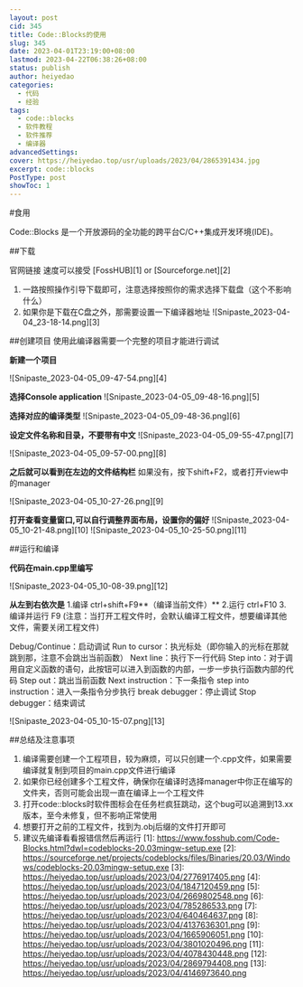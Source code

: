 ```yaml
---
layout: post
cid: 345
title: Code::Blocks的使用
slug: 345
date: 2023-04-01T23:19:00+08:00
lastmod: 2023-04-22T06:38:26+08:00
status: publish
author: heiyedao
categories: 
  - 代码
  - 经验
tags: 
  - code::blocks
  - 软件教程
  - 软件推荐
  - 编译器
advancedSettings: 
cover: https://heiyedao.top/usr/uploads/2023/04/2865391434.jpg
excerpt: code::blocks
PostType: post
showToc: 1
---
```


#食用

Code::Blocks 是一个开放源码的全功能的跨平台C/C++集成开发环境(IDE)。

##下载

官网链接 速度可以接受 [FossHUB][1] or [Sourceforge.net][2]
1. 一路按照操作引导下载即可，注意选择按照你的需求选择下载盘（这个不影响什么）
2. 如果你是下载在C盘之外，那需要设置一下编译器地址
![Snipaste_2023-04-04_23-18-14.png][3]

##创建项目
使用此编译器需要一个完整的项目才能进行调试

**新建一个项目**

![Snipaste_2023-04-05_09-47-54.png][4]

**选择Console application**
![Snipaste_2023-04-05_09-48-16.png][5]

**选择对应的编译类型**
![Snipaste_2023-04-05_09-48-36.png][6]

**设定文件名称和目录，不要带有中文**
![Snipaste_2023-04-05_09-55-47.png][7]

![Snipaste_2023-04-05_09-57-00.png][8]

**之后就可以看到在左边的文件结构栏**
如果没有，按下shift+F2，或者打开view中的manager

![Snipaste_2023-04-05_10-27-26.png][9]

**打开查看变量窗口,可以自行调整界面布局，设置你的偏好**
![Snipaste_2023-04-05_10-21-48.png][10]
![Snipaste_2023-04-05_10-25-50.png][11]

##运行和编译

**代码在main.cpp里编写**

![Snipaste_2023-04-05_10-08-39.png][12]

**从左到右依次是**
1.编译 ctrl+shift+F9**（编译当前文件）** 2.运行 ctrl+F10 3.编译并运行 F9
(注意：当打开工程文件时，会默认编译工程文件，想要编译其他文件，需要关闭工程文件)

Debug/Continue：启动调试
Run to cursor：执光标处（即你输入的光标在那就跳到那，注意不会跳出当前函数）
Next line：执行下一行代码
Step into：对于调用自定义函数的语句，此按钮可以进入到函数的内部，一步一步执行函数内部的代码
Step out：跳出当前函数
Next instruction：下一条指令
step into instruction：进入一条指令分步执行
break debugger：停止调试
Stop debugger：结束调试

![Snipaste_2023-04-05_10-15-07.png][13]

##总结及注意事项
1. 编译需要创建一个工程项目，较为麻烦，可以只创建一个.cpp文件，如果需要编译就复制到项目的main.cpp文件进行编译
2. 如果你已经创建多个工程文件，确保你在编译时选择manager中你正在编写的文件夹，否则可能会出现一直在编译上一个工程文件
3. 打开code::blocks时软件图标会在任务栏疯狂跳动，这个bug可以追溯到13.xx版本，至今未修复，但不影响正常使用
4. 想要打开之前的工程文件，找到为.obj后缀的文件打开即可
5. 建议先编译看看报错信然后再运行
  [1]: https://www.fosshub.com/Code-Blocks.html?dwl=codeblocks-20.03mingw-setup.exe
  [2]: https://sourceforge.net/projects/codeblocks/files/Binaries/20.03/Windows/codeblocks-20.03mingw-setup.exe
  [3]: https://heiyedao.top/usr/uploads/2023/04/2776917405.png
  [4]: https://heiyedao.top/usr/uploads/2023/04/1847120459.png
  [5]: https://heiyedao.top/usr/uploads/2023/04/2669802548.png
  [6]: https://heiyedao.top/usr/uploads/2023/04/785286533.png
  [7]: https://heiyedao.top/usr/uploads/2023/04/640464637.png
  [8]: https://heiyedao.top/usr/uploads/2023/04/4137636301.png
  [9]: https://heiyedao.top/usr/uploads/2023/04/1665906051.png
  [10]: https://heiyedao.top/usr/uploads/2023/04/3801020496.png
  [11]: https://heiyedao.top/usr/uploads/2023/04/4078430448.png
  [12]: https://heiyedao.top/usr/uploads/2023/04/2869794408.png
  [13]: https://heiyedao.top/usr/uploads/2023/04/4146973640.png
